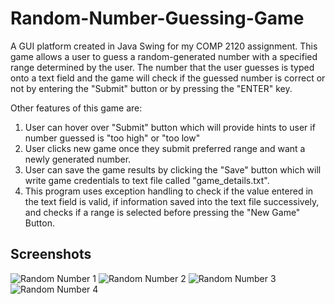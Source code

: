 # Random-Number-Guessing-Game
A GUI platform created in Java Swing for my COMP 2120 assignment. This game allows a user to guess a random-generated number with a specified range determined by the user. The number that the user guesses is typed onto a text field and the game will check if the guessed number is correct or not by entering the "Submit" button or by pressing the "ENTER" key. 

Other features of this game are:
1. User can hover over "Submit" button which will provide hints to user if number guessed is "too high" or "too low"
2. User clicks new game once they submit preferred range and want a newly generated number.
3. User can save the game results by clicking the "Save" button which will write game credentials to text file called "game_details.txt".
4. This program uses exception handling to check if the value entered in the text field is valid, if information saved into the text file successively, and checks if a range is selected before pressing the "New Game" Button.

## Screenshots
![Random Number 1](https://github.com/rbrueda/Random-Number-Guessing-Game/assets/93105329/6cbe88b0-deb7-41ee-859a-15f3f5f2d6a7)
![Random Number 2](https://github.com/rbrueda/Random-Number-Guessing-Game/assets/93105329/3702fcda-afad-41dc-8a86-899003a5308f)
![Random Number 3](https://github.com/rbrueda/Random-Number-Guessing-Game/assets/93105329/965af957-063a-488d-be53-4ddbbe827e8f)
![Random Number 4](https://github.com/rbrueda/Random-Number-Guessing-Game/assets/93105329/fc7404b7-c11a-48d8-b8b6-4299fd31d274)


